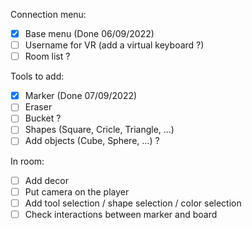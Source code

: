 Connection menu:
- [X] Base menu (Done 06/09/2022)
- [ ] Username for VR (add a virtual keyboard ?)
- [ ] Room list ?

Tools to add:  
- [x] Marker (Done 07/09/2022)
- [ ] Eraser
- [ ] Bucket ?
- [ ] Shapes (Square, Cricle, Triangle, ...)
- [ ] Add objects (Cube, Sphere, ...) ?

In room:
- [ ] Add decor
- [ ] Put camera on the player
- [ ] Add tool selection / shape selection / color selection
- [ ] Check interactions between marker and board